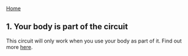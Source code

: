 [Home](../index.md)
## 1. Your body is part of the circuit

This circuit will only work when you use your body as part of it. Find out more [here](1.md).


